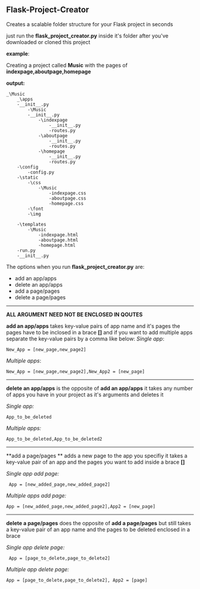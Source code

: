 

Flask-Project-Creator
---------------------

Creates a scalable folder structure for your Flask project in seconds 

just run the **flask_project_creator.py** inside it's folder after you've downloaded or cloned this project

**example**:

Creating a project called **Music** with the pages of
 **indexpage,aboutpage,homepage**

  

**output:**

    _\Music
	    _\apps
	    -__init__.py
		    -\Music
		    -__init__.py
			    -\indexpage
				    -__init__.py
				    -routes.py
			    -\aboutpage
				    -__init__.py
				    -routes.py
			    -\homepage
				    -__init__.py
				    -routes.py
		-\config
			-config.py				    
	    -\static
		    -\css
			    -\Music
				    -indexpage.css
				    -aboutpage.css
				    -homepage.css
		    -\font
		    -\img
	    
	    -\templates
		    -\Music
			    -indexpage.html
			    -aboutpage.html
			    -homepage.html
	    -run.py
	    -__init__.py

The options when you run **flask_project_creator.py** are:

 - add an app/apps
 - delete an app/apps
 - add a page/pages
 - delete a page/pages





----------
**ALL ARGUMENT NEED NOT BE ENCLOSED IN QOUTES**

**add an app/apps** takes key-value pairs of app name and it's pages
the pages have to be inclosed in a brace **[]** and if you want to add multiple apps separate the key-value pairs by a comma like below:
*Single app*:

    New_App = [new_page,new_page2]
*Multiple apps*:

    New_App = [new_page,new_page2],New_App2 = [new_page]
    


----------


**delete an app/apps** is the opposite of **add an app/apps** it takes any number of apps you have in your project as it's arguments and deletes it

*Single app:*

	App_to_be_deleted
*Multiple apps:*

    App_to_be_deleted,App_to_be_deleted2


----------


**add a page/pages ** adds a new page to the app you specifiy it takes a key-value pair of an app and the pages you want to add inside a brace **[]**

*Single app add page:*
   

     App = [new_added_page,new_added_page2]

*Multiple apps add page:*

    App = [new_added_page,new_added_page2],App2 = [new_page]
  
  


----------


**delete a page/pages** does the opposite of **add a page/pages** but still takes a  key-value pair of an app name and the pages to be deleted enclosed in a brace

*Single app delete page:*
 

     App = [page_to_delete,page_to_delete2]

*Multiple app delete page:*

    App = [page_to_delete,page_to_delete2], App2 = [page]

 



   

    